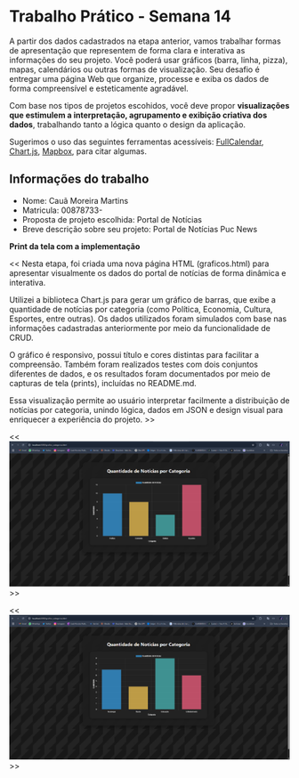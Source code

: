
# Trabalho Prático - Semana 14

A partir dos dados cadastrados na etapa anterior, vamos trabalhar formas de apresentação que representem de forma clara e interativa as informações do seu projeto. Você poderá usar gráficos (barra, linha, pizza), mapas, calendários ou outras formas de visualização. Seu desafio é entregar uma página Web que organize, processe e exiba os dados de forma compreensível e esteticamente agradável.

Com base nos tipos de projetos escohidos, você deve propor **visualizações que estimulem a interpretação, agrupamento e exibição criativa dos dados**, trabalhando tanto a lógica quanto o design da aplicação.

Sugerimos o uso das seguintes ferramentas acessíveis: [FullCalendar](https://fullcalendar.io/), [Chart.js](https://www.chartjs.org/), [Mapbox](https://docs.mapbox.com/api/), para citar algumas.

## Informações do trabalho

- Nome: Cauã Moreira Martins
- Matricula: 00878733-
- Proposta de projeto escolhida: Portal de Notícias
- Breve descrição sobre seu projeto: Portal de Notícias Puc News

**Print da tela com a implementação**

<< Nesta etapa, foi criada uma nova página HTML (graficos.html) para apresentar visualmente os dados do portal de notícias de forma dinâmica e interativa.

Utilizei a biblioteca Chart.js para gerar um gráfico de barras, que exibe a quantidade de notícias por categoria (como Política, Economia, Cultura, Esportes, entre outras). Os dados utilizados foram simulados com base nas informações cadastradas anteriormente por meio da funcionalidade de CRUD.

O gráfico é responsivo, possui título e cores distintas para facilitar a compreensão. Também foram realizados testes com dois conjuntos diferentes de dados, e os resultados foram documentados por meio de capturas de tela (prints), incluídas no README.md.

Essa visualização permite ao usuário interpretar facilmente a distribuição de notícias por categoria, unindo lógica, dados em JSON e design visual para enriquecer a experiência do projeto. >>

<< ![alt text](Screenshot_22.png) >>

<< ![alt text](Screenshot_23.png) >>
